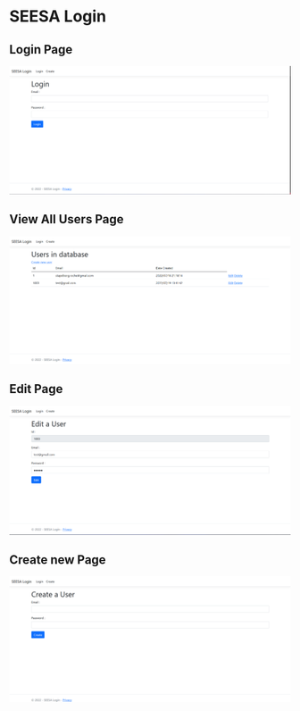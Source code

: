 # SEESA Login

## Login Page
![Login Page](/images/LoginPage.png)

## View All Users Page
![Login Page](/images/ViewAllPage.png)

## Edit Page
![Login Page](/images/EditPage.png)

## Create new Page
![Login Page](/images/CreatePage.png)
